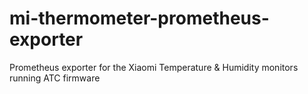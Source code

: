 # mi-thermometer-prometheus-exporter
Prometheus exporter for the Xiaomi Temperature &amp; Humidity monitors running ATC firmware
